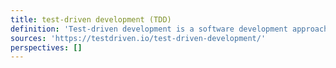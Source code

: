 ```yaml
---
title: test-driven development (TDD)
definition: 'Test-driven development is a software development approach where tests are written before the implementation code.'
sources: 'https://testdriven.io/test-driven-development/'
perspectives: []
---
```

